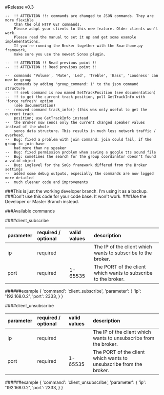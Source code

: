 #Release
v0.3

    --  !! ATTENTION !!: commands are changed to JSON commands. They are more flexible 
        than the old HTTP GET commands.
        Please adapt your clients to this new feature. Older clients won't work. 
        Please read the manual to set it up and get some example implementations.
        If you're running the Broker together with the Smarthome.py framework, 
        make sure you use the newest Sonos plugin. 

    --  !! ATTENTION !! Read previous point !!
    --  !! ATTENTION !! Read previous point !!
     
    --  commands 'Volume', 'Mute', 'Led', 'Treble', 'Bass', 'Loudness' can now be group 
        commands by adding 'group_command: 1' to the json command structure 
    --  !! seek command is now named SetTrackPosition (see documentation)
    --  !! to get the current track position, poll GetTrackInfo with 'force_refresh' option
        (see documentation)
    --  removed command track_info() (this was only useful to get the current track 
        position; use GetTrackInfo instead
    --  the Broker now sends only the current changed speaker values instead of the whole 
        sonos data structure. This results in much less network traffic / overhead.
    --  Bug: fixed a problem with join command: join could fail, if the group to join have
        had more than ne speaker
    --  Bug: fixed permission problem when saving a google tts sound file
    --  Bug: sometimes the search for the group coordinator doesn't found a valid object
    --  Bug: Loglevel for the SoCo framework differed from the Broker settings
    --  added some debug outputs, especially the commands are now logged more detailed
    --  much cleaner code and improvements 


###This is just the working developer branch. I'm using it as a backup. 
###Don't use this code for your code base. It won't work. 
###Use the Developer or Master Branch instead. 


###Available commands

    
####client_subscribe
    
| parameter | required / optional | valid values | description |     
| :-------- | :------------------ | :----------- | :---------- |
| ip | required |  |  The IP of the client which wants to subscribe to the broker.
| port | required | 1-65535 | The PORT of the client which wants to subscribe to the broker.

######example
    {
        'command': 'client_subscribe',
        'parameter': {
            'ip': '192.168.0.2',
            'port': 2333,
        }
    }

####client_unsubscribe
    
| parameter | required / optional | valid values | description |     
| :-------- | :------------------ | :----------- | :---------- |
| ip | required |  |  The IP of the client which wants to unsubscribe from the broker.
| port | required | 1-65535 | The PORT of the client which wants to unsubscribe from the broker.

######example
    {
        'command': 'client_unsubscribe',
        'parameter': {
            'ip': '192.168.0.2',
            'port': 2333,
        }
    }
